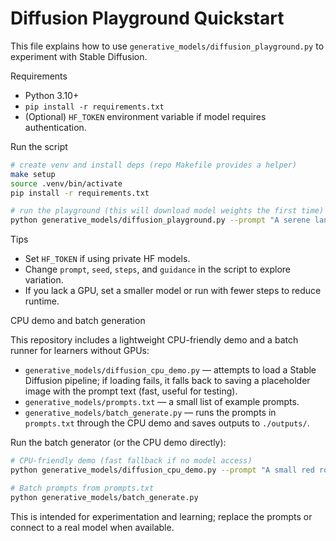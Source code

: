# Diffusion Playground Quickstart

This file explains how to use `generative_models/diffusion_playground.py` to experiment with Stable Diffusion.

Requirements
- Python 3.10+
- `pip install -r requirements.txt`
- (Optional) `HF_TOKEN` environment variable if model requires authentication.

Run the script

```bash
# create venv and install deps (repo Makefile provides a helper)
make setup
source .venv/bin/activate
pip install -r requirements.txt

# run the playground (this will download model weights the first time)
python generative_models/diffusion_playground.py --prompt "A serene landscape, matte painting" --steps 20 --seed 42
```

Tips
- Set `HF_TOKEN` if using private HF models.
- Change `prompt`, `seed`, `steps`, and `guidance` in the script to explore variation.
- If you lack a GPU, set a smaller model or run with fewer steps to reduce runtime.

CPU demo and batch generation

This repository includes a lightweight CPU-friendly demo and a batch runner for learners without GPUs:

- `generative_models/diffusion_cpu_demo.py` — attempts to load a Stable Diffusion pipeline; if loading fails, it falls back to saving a placeholder image with the prompt text (fast, useful for testing).
- `generative_models/prompts.txt` — a small list of example prompts.
- `generative_models/batch_generate.py` — runs the prompts in `prompts.txt` through the CPU demo and saves outputs to `./outputs/`.

Run the batch generator (or the CPU demo directly):

```bash
# CPU-friendly demo (fast fallback if no model access)
python generative_models/diffusion_cpu_demo.py --prompt "A small red robot reading a book" --seed 12

# Batch prompts from prompts.txt
python generative_models/batch_generate.py
```

This is intended for experimentation and learning; replace the prompts or connect to a real model when available.
